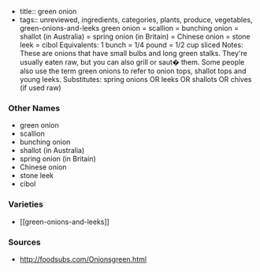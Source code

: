 - title:: green onion
- tags:: unreviewed, ingredients, categories, plants, produce, vegetables, green-onions-and-leeks
green onion = scallion = bunching onion = shallot (in Australia) = spring onion (in Britain) = Chinese onion = stone leek = cibol Equivalents: 1 bunch = 1/4 pound = 1/2 cup sliced Notes: These are onions that have small bulbs and long green stalks. They're usually eaten raw, but you can also grill or saut� them. Some people also use the term green onions to refer to onion tops, shallot tops and young leeks. Substitutes: spring onions OR leeks OR shallots OR chives (if used raw)

### Other Names

* green onion
* scallion
* bunching onion
* shallot (in Australia)
* spring onion (in Britain)
* Chinese onion
* stone leek
* cibol

### Varieties

* [[green-onions-and-leeks]]

### Sources
* http://foodsubs.com/Onionsgreen.html
